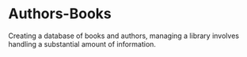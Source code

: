 # Authors-Books
Creating a database of books and authors, managing a library involves handling a substantial amount of information.
